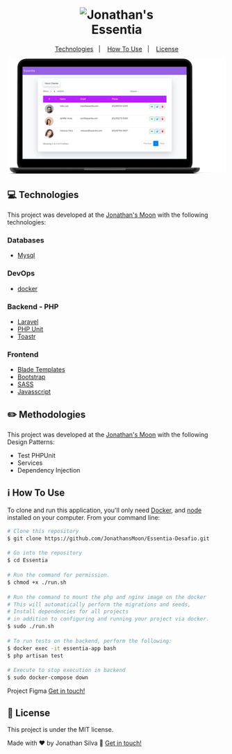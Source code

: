 <h1 align="center">
    <img alt="Jonathan's" src="https://i.pinimg.com/originals/52/1a/fa/521afaada5d1c270249703e2420fbbb3.png" />
    <br>
    Essentia
</h1>

<p align="center">

<p align="center">
  <a href="#Moon-technologies">Technologies</a>&nbsp;&nbsp;&nbsp;|&nbsp;&nbsp;&nbsp;
  <a href="#information_source-how-to-use">How To Use</a>&nbsp;&nbsp;&nbsp;|&nbsp;&nbsp;&nbsp;
  <a href="#memo-license">License</a>
</p>

<p align="center">
  <img src="https://github.com/JonathansMoon/files/blob/master/images/Essentia.png">
</p>

## :computer: Technologies

This project was developed at the [Jonathan's Moon](#) with the following technologies:

<h3>Databases</h3>

- [Mysql](https://www.mysql.com/)

<h3>DevOps</h3>

- [docker](https://www.docker.com/)

<h3>Backend - PHP</h3>

- [Laravel](https://laravel.com/)
- [PHP Unit](https://phpunit.de/)
- [Toastr](https://github.com/yoeunes/toastr)

<h3>Frontend</h3>

- [Blade Templates](https://laravel.com/docs/7.x/blade)
- [Bootstrap](https://getbootstrap.com/)
- [SASS](https://sass-lang.com/)
- [Javasscript](https://www.javascript.com/)
  
## :pencil2: Methodologies

This project was developed at the [Jonathan's Moon](#) with the following Design Patterns:

- Test PHPUnit
- Services
- Dependency Injection

## :information_source: How To Use

To clone and run this application, you'll only need [Docker](https://www.docker.com/), and [node](https://nodejs.org/en/) installed on your computer. From your command line:

```bash
# Clone this repository
$ git clone https://github.com/JonathansMoon/Essentia-Desafio.git

# Go into the repository
$ cd Essentia

# Run the command for permission.
$ chmod +x ./run.sh

# Run the command to mount the php and nginx image on the docker
# This will automatically perform the migrations and seeds,
# Install dependencies for all projects
# in addition to configuring and running your project via docker.
$ sudo ./run.sh

# To run tests on the backend, perform the following:
$ docker exec -it essentia-app bash
$ php artisan test

# Execute to stop execution in backend
$ sudo docker-compose down
```

Project Figma [Get in touch!](https://www.figma.com/file/fDoVp3BH0xjsDCFL9x7HDx/Untitled?node-id=0%3A1)

## :memo: License

This project is under the MIT license.

Made with ♥ by Jonathan Silva :wave: [Get in touch!](https://www.linkedin.com/in/jonathan-silva-gomes-53271a168/)

[vc]: https://code.visualstudio.com/
